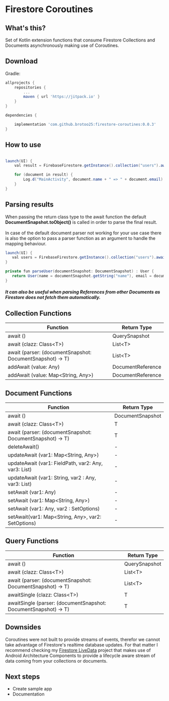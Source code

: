 # Firestore Coroutines

## What's this?

Set of Kotlin extension functions that consume Firestore Collections and Documents asynchronously making use of Coroutines.

## Download

Gradle:

```groovy
allprojects {
    repositories {
        ...
        maven { url 'https://jitpack.io' }
    }
}

dependencies {

    implementation 'com.github.brotoo25:firestore-coroutines:0.0.3'
}
```

## How to use

```java

launch(UI) {
    val result = FirebaseFirestore.getInstance().collection("users").await(User::class.java)

    for (document in result) {
        Log.d("MainActivity", document.name + " => " + document.email)
    }
}
```

## Parsing results

 When passing the return class type to the await function the default **DocumentSnapshot.toObject()** is called in order to parse the final result.
 <br><br>
 In case of the default document parser not working for your use case there is also the option to pass a parser function as an argument to handle the mapping behaviour.

 ```java
launch(UI) {
    val users = FirebaseFirestore.getInstance().collection("users").await({parseUser(it)})
}

private fun parseUser(documentSnapshot: DocumentSnapshot) : User {
    return User(name = documentSnapshot.getString("name"), email = documentSnapshot.getString("email"))
}
 ```

##### It can also be useful when parsing References from other Documents as Firestore does not fetch them automatically.

## Collection Functions

Function | Return Type
------------ | -------------
await () | QuerySnapshot
await (clazz: Class\<T>) | List\<T>
await (parser: (documentSnapshot: DocumentSnapshot) -> T) | List\<T>
addAwait (value: Any) | DocumentReference
addAwait (value: Map<String, Any>) | DocumentReference

## Document Functions

Function | Return Type
------------ | -------------
await () | DocumentSnapshot
await (clazz: Class\<T>) | T
await (parser: (documentSnapshot: DocumentSnapshot) -> T) | T
deleteAwait() | -
updateAwait (var1: Map<String, Any>) | -
updateAwait (var1: FieldPath, var2: Any, var3: List<Any>) | -
updateAwait (var1: String, var2 : Any, var3: List<Any>) | -
setAwait (var1: Any) | -
setAwait (var1: Map<String, Any>) | -
setAwait (var1: Any, var2 : SetOptions) | -
setAwait(var1: Map<String, Any>, var2: SetOptions) | -

## Query Functions
Function | Return Type
------------ | -------------
await () | QuerySnapshot
await (clazz: Class\<T>) | List\<T>
await (parser: (documentSnapshot: DocumentSnapshot) -> T) | List\<T>
awaitSingle (clazz: Class\<T>) | T
awaitSingle (parser: (documentSnapshot: DocumentSnapshot) -> T) | T


## Downsides

Coroutines were not built to provide streams of events, therefor we cannot take advantage of Firestore's realtime database updates. For that matter I recommend checking my [Firestore LiveData](https://github.com/brotoo25/Firestore-LiveData) project that makes use of Android Architecture Components to provide a lifecycle aware stream of data coming from your collections or documents.
## Next steps

 * Create sample app
 * Documentation
